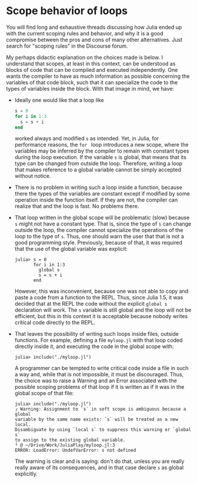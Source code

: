 # Scope behavior of loops

You will find long and exhaustive threads discussing how Julia ended up
with the current scoping rules and behavior, 
and why it is a good compromise between the pros and
cons of many other alternatives. Just search for "scoping rules" in the
Discourse forum.

My perhaps didactic explanation on the choices made is below. I
understand that scopes, at least in this context, can be understood as
blocks of code that can be compiled and executed independently. One
wants the compiler to have as much information as possible concerning
the variables of that code block, such that it can specialize the code
to the types of variables inside the block. With that image in mind, we
have: 

- Ideally one would like that a loop like 

  ```julia
  s = 0
  for i in 1:3
    s = s + i
  end
  ```
  
  worked always and modified `s` as intended. Yet, in Julia, for
  performance reasons, the `for ` loop introduces a new scope, where the
  variables may be inferred by the compiler to remain with constant types
  during the loop execution. If the variable `s` is global, that means that
  its type can be changed from outside the loop. 
  Therefore, writing a loop that makes reference to a global variable
  cannot be simply accepted without notice. 

- There is no problem in writing such a loop inside a function, because
  there the types of the variables are constant except if modified by
  some operation inside the function itself. If they are not, the compiler
  can realize that and the loop is fast. No problems there.

- That loop written in the global scope will be problematic (slow)
  because `s` might not have a constant type. That is, since the type of 
  `s` can change outside the loop, the compiler cannot specialize the
  operations of the loop to the type of `s`. Thus, one should warn the
  user that that is not a good programming style. Previously, because of
  that, it was required that the use of the global variable was
  explicit:
  ```julia-repl
  julia> s = 0
         for i in 1:3
           global s
           s = s + i
         end
  ```
  However, this was inconvenient, because one was not able to copy and
  paste a code from a function to the REPL. Thus, since Julia 1.5, it
  was decided that at the REPL the code without the explicit `global s` 
  declaration will work. The `s` variable is still global and the loop
  will not be efficient, but this in this context it is acceptable 
  because nobody writes critical code directly to the REPL.

- That leaves the possibility of writing such loops inside files,
  outside functions. For example, defining a file `myloop.jl` with
  that loop coded directly inside it, and executing the code in
  the global scope with: 
  ```julia-repl
  julia> include("./myloop.jl")
  ```
  A programmer can be tempted to write critical code
  inside a file in such a way and, while that is not impossible, it must
  be discouraged. Thus, the choice was to raise a Warning and an Error associated with
  the possible scoping problems of that loop if it is written as if it was
  in the global scope of that file: 
  ```julia-repl
  julia> include("./myloop.jl")
  ┌ Warning: Assignment to `s` in soft scope is ambiguous because a global
  variable by the same name exists: `s` will be treated as a new local.
  Disambiguate by using `local s` to suppress this warning or `global s`
  to assign to the existing global variable.
  └ @ ~/Drive/Work/JuliaPlay/myloop.jl:3
  ERROR: LoadError: UndefVarError: s not defined
  ```
  The warning is clear and is saying:
  don't  do that, unless you are really really aware of its
  consequences, and in that case declare `s` as global explicitly.

